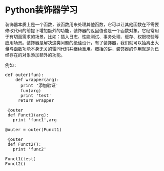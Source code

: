 # Python装饰器学习

装饰器本质上是一个函数，该函数用来处理其他函数，它可以让其他函数在不需要修改代码的前提下增加额外的功能，装饰器的返回值也是一个函数对象。它经常用于有切面需求的场景，比如：插入日志、性能测试、事务处理、缓存、权限校验等应用场景。装饰器是解决这类问题的绝佳设计，有了装饰器，我们就可以抽离出大量与函数功能本身无关的雷同代码并继续重用。概括的讲，装饰器的作用就是为已经存在的对象添加额外的功能。

例如：

<pre>
def outer(fun):
    def wrapper(arg):
      print '添加验证'
      fun(arg)
      print 'test'
     return wrapper
     
 @outer 
 def Funct1(arg):
   print 'func1',arg
   
@outer = outer(Funct1)
   
 @outer
 def Funct2():
   print 'func2'

Funct1(test)
Funct2()

</pre>